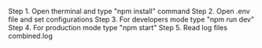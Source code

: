 Step 1. Open therminal and type 
"npm install" command
Step 2. Open .env file and set configurations
Step 3. For developers mode type "npm run dev" 
Step 4. For production mode type "npm start" 
Step 5. Read log files combined.log
